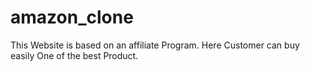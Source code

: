 # amazon_clone
This Website is based on an affiliate Program. Here Customer can buy easily One of the best Product.

